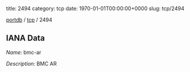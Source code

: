 title: 2494
category: tcp
date: 1970-01-01T00:00:00+0000
slug: tcp/2494

[portdb](/) / [tcp](/category/tcp.html) / 2494


## IANA Data

_Name:_ bmc-ar

_Description:_ BMC AR

